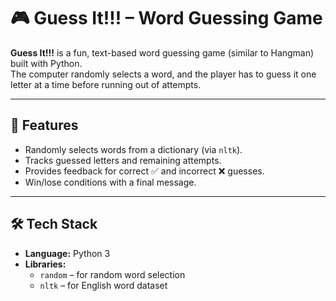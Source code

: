 # 🎮 Guess It!!! – Word Guessing Game  

**Guess It!!!** is a fun, text-based word guessing game (similar to Hangman) built with Python.  
The computer randomly selects a word, and the player has to guess it one letter at a time before running out of attempts.  

---

## 🚀 Features
- Randomly selects words from a dictionary (via `nltk`).  
- Tracks guessed letters and remaining attempts.  
- Provides feedback for correct ✅ and incorrect ❌ guesses.  
- Win/lose conditions with a final message.  

---

## 🛠️ Tech Stack
- **Language:** Python 3  
- **Libraries:**  
  - `random` – for random word selection  
  - `nltk` – for English word dataset  

